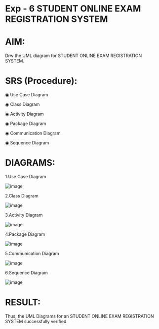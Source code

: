 # Exp - 6 STUDENT ONLINE EXAM REGISTRATION SYSTEM

# AIM:

  Drw the UML diagram for STUDENT ONLINE EXAM REGISTRATION SYSTEM.
  
# SRS (Procedure):

 ◉ Use Case Diagram

◉ Class Diagram

◉ Activity Diagram

◉ Package Diagram

◉ Communication Diagram

◉ Sequence Diagram



# DIAGRAMS:

1.Use Case Diagram

  ![image](https://github.com/user-attachments/assets/ee94f572-8efc-43e6-9791-4f28279912f4)

2.Class Diagram

  ![image](https://github.com/user-attachments/assets/bb5cfc96-1606-4a89-9293-8c68509bb119)


3.Activity Diagram

   ![image](https://github.com/user-attachments/assets/7fc8d2b3-f108-436c-b57c-12db3f05d6b5)
  

4.Package Diagram

   ![image](https://github.com/user-attachments/assets/2ebdb24b-8a68-41c1-bae3-87a8c9a91dfd)


5.Communication Diagram

   ![image](https://github.com/user-attachments/assets/e8ecbd2a-9ca5-48a3-a019-cea864bd5e03)


6.Sequence Diagram

  ![image](https://github.com/user-attachments/assets/ea47f15e-5f03-4ec0-946b-622694fede4d)


# RESULT:

 Thus, the UML Diagrams for an STUDENT ONLINE EXAM REGISTRATION SYSTEM successfully verified.
